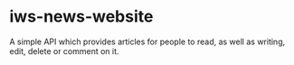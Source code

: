 # iws-news-website
A simple API which provides articles for people to read, as well as writing, edit, delete or comment on it.
